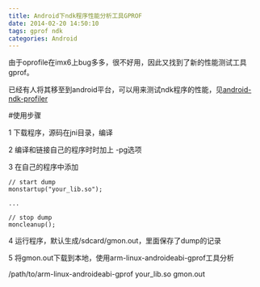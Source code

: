 ```yaml
---
title: Android下ndk程序性能分析工具GPROF
date: 2014-02-20 14:50:10
tags: gprof ndk
categories: Android
---
```


由于oprofile在imx6上bug多多，很不好用，因此又找到了新的性能测试工具gprof。

已经有人将其移至到android平台，可以用来测试ndk程序的性能，见[android-ndk-profiler](https://code.google.com/p/android-ndk-profiler/)

#使用步骤

1 下载程序，源码在jni目录，编译 

2 编译和链接自己的程序时时加上 -pg选项

3 在自己的程序中添加 
```
// start dump
monstartup("your_lib.so");

...

// stop dump
moncleanup();
```

4 运行程序，默认生成/sdcard/gmon.out，里面保存了dump的记录

5 将gmon.out下载到本地，使用arm-linux-androideabi-gprof工具分析

/path/to/arm-linux-androideabi-gprof your_lib.so gmon.out
